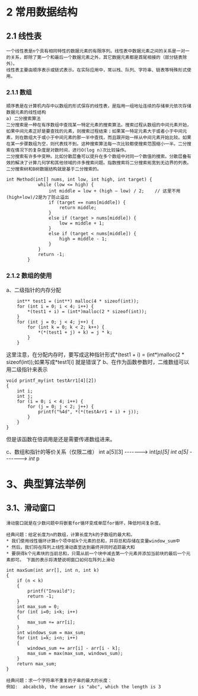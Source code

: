 # 2	常用数据结构
## 2.1 线性表
```
一个线性表是n个具有相同特性的数据元素的有限序列。线性表中数据元素之间的关系是一对一的关系，即除了第一个和最后一个数据元素之外，其它数据元素都是首尾相接的（部分链表除外）。
线性表主要由顺序表示或链式表示。在实际应用中，常以栈、队列、字符串、链表等特殊形式使用。

```
### 2.1.1 数组
```
顺序表是在计算机内存中以数组的形式保存的线性表，是指用一组地址连续的存储单元依次存储数据元素的线性结构
a) 二分搜索算法
二分搜索是一种在有序数组中查找某一特定元素的搜索算法。搜索过程从数组的中间元素开始，如果中间元素正好是要查找的元素，则搜索过程结束；如果某一特定元素大于或者小于中间元素，则在数组大于或小于中间元素的那一半中查找，而且跟开始一样从中间元素开始比较。如果在某一步骤数组为空，则代表找不到。这种搜索算法每一次比较都使搜索范围缩小一半。二分搜索在情况下的复杂度是对数时间，进行O(log n)次比较操作。
二分搜索有许多中变种。比如分散层叠可以提升在多个数组中对同一个数值的搜索。分散层叠有效的解决了计算几何学和其他领域的许多搜索问题。指数搜索将二分搜索拓宽到无边界的列表。二分搜索树和B树数据结构就是基于二分搜索的。
```
```
int Method(int[] nums, int low, int high, int target) {
            while (low <= high) {
                int middle = low + (high – low) / 2;	// 这里不用(high+low)/2是为了防止溢出
                if (target == nums[middle]) {
                    return middle;
                }
                else if (target > nums[middle]) {
                    low = middle + 1;
                }
                else if (target < nums[middle]) {
                    high = middle - 1;
                }
            }
            return -1;
        }

```
### 2.1.2 数组的使用
a、二级指针的内存分配
```
    int** test1 = (int**) malloc(4 * sizeof(int));
    for (int i = 0; i < 4; i++) {
        *(test1 + i) = (int*)malloc(2 * sizeof(int));
    }
    for (int j = 0; j < 4; j++) {
        for (int k = 0; k < 2; k++) {
            *(*(test1 + j) + k) = j * k;
        }
    }
```
这里注意，在分配内存时，要写成这种指针形式*(test1 + i) = (int*)malloc(2 * sizeof(int));如果写成*test1[i] 就是错误了 
b、在作为函数参数时，二维数组可以用二级指针来表示
```
void printf_my(int testArr1[4][2])
{
    int i;
    int j;
    for (i = 0; i < 4; i++) {
        for (j = 0; j < 2; j++) {
            printf("%4d", *(*(testArr1 + i) + j));
        }
    }
}
```
但是该函数在倍调用是还是需要传递数组进来。

c、数组和指针的等价关系（仅限二维）
int a[5][3]    ------->    int(*p)[5]
int *a[5]      ------->    int** p

# 3、典型算法举例
## 3.1、滑动窗口
```
滑动窗口就是在少数问题中将嵌套for循环变成单层for循环，降低时间复杂度。
```
```
经典问题：给定长度为n的数组，计算长度为k的子数组的最大和。
* 我们使用线性循环计算n个项中前k个元素的总和，并将总和存储在变量window_sum中
* 然后，我们将在阵列上线性滑动直至达到最终并同时追踪最大和
* 要获得k个元素块的当前总和，只需从前一个块中减去第一个元素并添加当前块的最后一个元素即可。 下面的表示将清楚说明窗口如何在阵列上滑动
```
```
int maxSum(int arr[], int n, int k)
{
    if (n < k)
    {
        printf("Invaild");
        return -1;
    }
    int max_sum = 0;
    for (int i=0; i<k; i++)
    {
        max_sum += arr[i];
    }
    int windows_sum = max_sum;
    for (int i=k; i<n; i++)
    {
        windows_sum += arr[i] - arr[i - k];
        max_sum = max(max_sum, windows_sum);
    }
    return max_sum;
}
```
```
经典问题：求一个字符串不重复的子串的最大的长度：
例如:  abcabcbb, the answer is "abc", which the length is 3
```
```

```
